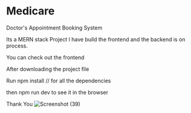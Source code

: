 # Medicare

Doctor's Appointment Booking System

Its a MERN stack Project 
I have build the frontend and the backend is on process.

You can check out the frontend 

After downloading the project file

Run npm install // for all the dependencies

then npm run dev to see it in the browser

Thank You
![Screenshot (39)](https://github.com/manashinde16/Mediplus/assets/139111725/900c3269-0708-433d-931b-c7b110c2cbe6)
